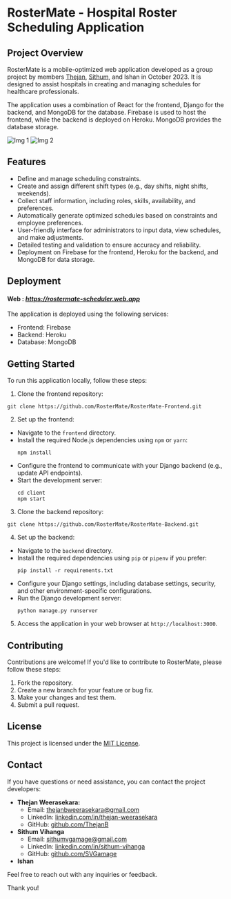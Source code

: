 # RosterMate - Hospital Roster Scheduling Application

## Project Overview

RosterMate is a mobile-optimized web application developed as a group project by members [Thejan](https://github.com/thejanb), [Sithum](https://github.com/SVGamage), and Ishan in October 2023. It is designed to assist hospitals in creating and managing schedules for healthcare professionals.


The application uses a combination of React for the frontend, Django for the backend, and MongoDB for the database. Firebase is used to host the frontend, while the backend is deployed on Heroku. MongoDB provides the database storage.

![Img 1](https://github.com/RosterMate/RosterMate-Frontend/assets/92569392/8d3ca370-6cbd-4e7a-a868-387a8f3f1c35)
![Img 2](https://github.com/RosterMate/RosterMate-Frontend/assets/92569392/c1c6350a-376b-42e9-8759-51791d343f79)



## Features

- Define and manage scheduling constraints.
- Create and assign different shift types (e.g., day shifts, night shifts, weekends).
- Collect staff information, including roles, skills, availability, and preferences.
- Automatically generate optimized schedules based on constraints and employee preferences.
- User-friendly interface for administrators to input data, view schedules, and make adjustments.
- Detailed testing and validation to ensure accuracy and reliability.
- Deployment on Firebase for the frontend, Heroku for the backend, and MongoDB for data storage.

## Deployment

#### Web : *https://rostermate-scheduler.web.app*

The application is deployed using the following services:

- Frontend: Firebase
- Backend: Heroku
- Database: MongoDB

## Getting Started

To run this application locally, follow these steps:

1. Clone the frontend repository:
  ```
  git clone https://github.com/RosterMate/RosterMate-Frontend.git
  ```

2. Set up the frontend:
- Navigate to the `frontend` directory.
- Install the required Node.js dependencies using `npm` or `yarn`:
  ```
  npm install
  ```
- Configure the frontend to communicate with your Django backend (e.g., update API endpoints).
- Start the development server:
  ```
  cd client
  npm start
  ```

3. Clone the backend repository:
```
git clone https://github.com/RosterMate/RosterMate-Backend.git
```

4. Set up the backend:
   
- Navigate to the `backend` directory.
- Install the required dependencies using `pip` or `pipenv` if you prefer:
  ```
  pip install -r requirements.txt
  ```
- Configure your Django settings, including database settings, security, and other environment-specific configurations.
- Run the Django development server:
  ```
  python manage.py runserver
  ```
  
5. Access the application in your web browser at `http://localhost:3000`.

## Contributing

Contributions are welcome! If you'd like to contribute to RosterMate, please follow these steps:

1. Fork the repository.
2. Create a new branch for your feature or bug fix.
3. Make your changes and test them.
4. Submit a pull request.

## License

This project is licensed under the [MIT License](LICENSE).

## Contact

If you have questions or need assistance, you can contact the project developers:

- **Thejan Weerasekara:**
    - Email: [thejanbweerasekara@gmail.com](mailto:thejanbweerasekara@gmail.com)
    - LinkedIn: [linkedin.com/in/thejan-weerasekara](https://www.linkedin.com/in/thejan-weerasekara)
    - GitHub: [github.com/ThejanB](https://github.com/ThejanB)
- **Sithum Vihanga**
    - Email: [sithumvgamage@gmail.com](mailto:sithumvgamage@gmail.com)
    - LinkedIn: [linkedin.com/in/sithum-vihanga](https://www.linkedin.com/in/sithum-vihanga/)
    - GitHub: [github.com/SVGamage](https://github.com/SVGamage)
- **Ishan**

Feel free to reach out with any inquiries or feedback.

Thank you!

